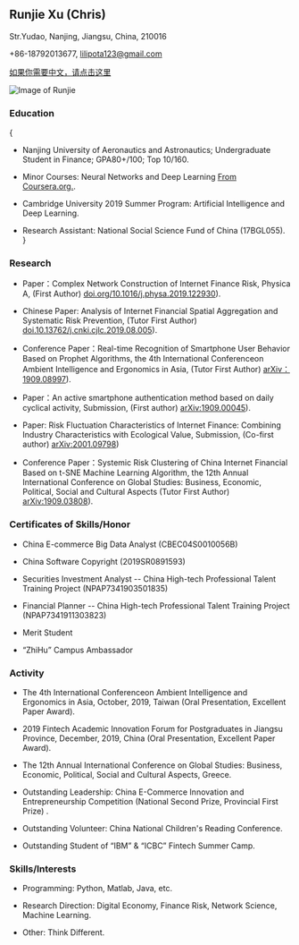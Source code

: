 ## Runjie Xu (Chris)

Str.Yudao, Nanjing, Jiangsu, China, 210016 

+86-18792013677, lilipota123@gmail.com 

 [如果你需要中文，请点击这里](https://chris-runjie.github.io/Xu/)

![Image of Runjie](https://Chris-Runjie.github.io/Runjie1.jpg)



### Education
{
* Nanjing University of Aeronautics and Astronautics; Undergraduate Student in Finance; GPA80+/100; Top 10/160.

* Minor Courses: Neural Networks and Deep Learning [From Coursera.org.](https://www.coursera.org/account/accomplishments/certificate/LJURD5379BZA).

* Cambridge University 2019 Summer Program: Artificial Intelligence and Deep Learning.

* Research Assistant: National Social Science Fund of China (17BGL055).
}


### Research

* Paper：Complex Network Construction of Internet Finance Risk, Physica A, (First Author)
[doi.org/10.1016/j.physa.2019.122930](https://www.sciencedirect.com/science/article/pii/S0378437119316619)).

* Chinese Paper: Analysis of Internet Financial Spatial Aggregation and Systematic Risk Prevention, (Tutor First Author)
[doi.10.13762/j.cnki.cjlc.2019.08.005](https://kns.cnki.net/KCMS/detail/detail.aspx?dbcode=CJFQ&dbname=CJFDLAST2019&filename=CJLC201908007&v=MDc0NDk5ak1wNDlGWTRSOGVYMUx1eFlTN0RoMVQzcVRyV00xRnJDVVI3cWZadVZ2RnlIbVU3L0JKaWZIYmJHNEg=)).

* Conference Paper：Real-time Recognition of Smartphone User Behavior Based on Prophet Algorithms, the 4th International Conferenceon Ambient Intelligence and Ergonomics in Asia, (Tutor First Author) 
[arXiv：1909.08997](https://arxiv.org/abs/1909.08997)).

* Paper：An active smartphone authentication method based on daily cyclical activity, Submission, (First author) 
[arXiv:1909.00045](https://arxiv.org/abs/1909.00045)).

* Paper: Risk Fluctuation Characteristics of Internet Finance: Combining Industry Characteristics with Ecological Value, Submission, (Co-first author) 
[arXiv:2001.09798](https://arxiv.org/abs/2001.09798))

* Conference Paper：Systemic Risk Clustering of China Internet Financial Based on t-SNE Machine Learning Algorithm, the 12th Annual International Conference on Global Studies: Business, Economic, Political, Social and Cultural Aspects (Tutor First Author)
[arXiv:1909.03808](https://arxiv.org/abs/1909.03808)).



### Certificates of Skills/Honor

* China E-commerce Big Data Analyst (CBEC04S0010056B)

* China Software Copyright (2019SR0891593)

* Securities Investment Analyst -- China High-tech Professional Talent Training Project (NPAP7341903501835)

* Financial Planner -- China High-tech Professional Talent Training Project (NPAP7341911303823)

* Merit Student

* “ZhiHu” Campus Ambassador



### Activity

* The 4th International Conferenceon Ambient Intelligence and Ergonomics in Asia, October, 2019, Taiwan (Oral Presentation, Excellent Paper Award).

* 2019 Fintech Academic Innovation Forum for Postgraduates in Jiangsu Province, December, 2019, China (Oral Presentation, Excellent Paper Award).

* The 12th Annual International Conference on Global Studies: Business, Economic, Political, Social and Cultural Aspects, Greece.

* Outstanding Leadership: China E-Commerce Innovation and Entrepreneurship Competition (National Second Prize, Provincial First Prize) .

* Outstanding Volunteer: China National Children's Reading Conference.

* Outstanding Student of “IBM” & “ICBC” Fintech Summer Camp.



### Skills/Interests

* Programming: Python, Matlab, Java, etc.

* Research Direction: Digital Economy, Finance Risk, Network Science, Machine Learning. 

* Other: Think Different.
